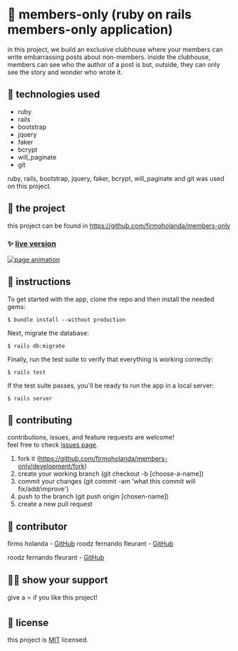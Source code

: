 # 📃 members-only (ruby on rails members-only application)

in this project, we build an exclusive clubhouse where your members can write embarrassing posts about non-members. inside the clubhouse, members can see who the author of a post is but, outside, they can only see the story and wonder who wrote it.



## 📡 technologies used

- ruby
- rails
- bootstrap
- jquery
- faker
- bcrypt
- will_paginate
- git

ruby, rails, bootstrap, jquery, faker, bcrypt, will_paginate and git was used on this project.



## 🚀 the project

this project can be found in https://github.com/firmoholanda/members-only


### ✨ [live version](https://members-only-firmoholanda.herokuapp.com/)

<a href="https://members-only-firmoholanda.herokuapp.com/" target="_blank">
    <img alt="page animation" src="https://github.com/firmoholanda/newsweek.com-clone/blob/development/img/animation.gif"/>
</a>



## 🔨 instructions

To get started with the app, clone the repo and then install the needed gems:

```
$ bundle install --without production
```

Next, migrate the database:

```
$ rails db:migrate
```

Finally, run the test suite to verify that everything is working correctly:

```
$ rails test
```

If the test suite passes, you'll be ready to run the app in a local server:

```
$ rails server
```



## 🤝 contributing

contributions, issues, and feature requests are welcome!<br/>feel free to check [issues page](hhttps://github.com/firmoholanda/members-only/development/issues).

1. fork it (https://github.com/firmoholanda/members-only/development/fork)
2. create your working branch (git checkout -b [choose-a-name])
3. commit your changes (git commit -am 'what this commit will fix/add/improve')
4. push to the branch (git push origin [chosen-name])
5. create a new pull request



## 🤖 contributor

firmo holanda - [GitHub](https://github.com/firmoholanda)
roodz fernando fleurant - [GitHub](https://github.com/roodzfernando)

roodz fernando fleurant - [GitHub](https://github.com/roodzfernando)



## 🙋‍♂ show your support

give a ⭐️ if you like this project!



## 📝 license

this project is [MIT](https://github.com/firmoholanda/members-only/development/license.txt) licensed.
